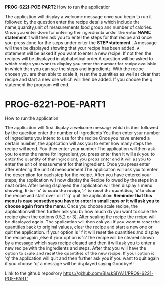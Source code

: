 **PROG-6221-POE-PART2**
How to run the application

The application will display a welcome message once you begin to run it followed by the question enter the recipe details which include the name,quantity,unit of measurements,food group and number of calories.
Once you enter done for entering the ingredients under the enter **NAME statement** it will then ask you to enter the steps for that recipe and once you press done for the steps under enter the **STEP statement** .
A message will then be displayed showing that your recipe has been added.
A statement will be asked if you want to enter a new recipe. If not then the recipes will be displayed in alphabetical order.A question will be asked to which recipe you want to display you enter the number for recipe available in which then you can see the steps and ingredients.
With the recipe chosen you are then able to scale it, reset the quantities as well as clear that recipe and start a new one which will then be added.
If you choose the q statement the program will end.





# PROG-6221-POE-PART1
How to run the application

The application will first display a welcome message which is then followed by the question enter the number of ingredients 
You then enter your number of ingredients you intend to use for the recipe
Once you have entered a certain number, the application will ask you to enter how many steps the recipe will need.
You then enter your number 
The application will then ask you to enter the name for ingredient,you press enter then it will ask you to enter the quantity of that ingredient, you press enter and it will as you to enter the unit of measurement for that ingredient. 
Once you press enter after entering the unit of measurement 
The application will ask you to enter the description for each step for the recipe.
After you have entered your steps, the application will now display the Recipe followed by the steps in a neat order.
After being displayed the application will then display a menu showing, Enter 's' to scale the recipe, 'r' to reset the quantities, 'c' to clear the recipe and start over, or if 'q' quit the application:
**Reminder that this menu is case sensetive you have to enter in small caps or it will ask you to choose again from the menu**.
Once you choose scale recipe, the application will then further ask you by how much do you want to scale the recipe given the options(0.5,2 or 3).
After scaling the recipe the recipe will be displayed again.
The application will then ask you if you want to reset the quantities back to original values, clear the recipe and start a new one or quit the application. 
If your option is 'r' it will reset the quantities and display the recipe again ,else if your option is 'c' the recipe will be cleared shown by a message which says recipe cleared and then it will ask you to enter a new recipe with the ingredients and steps.
After that you will have the option to scale and reset the quantities of the new recipe.
If your option is 'q' the application will quit and then further ask you if you want to quit again if you choose 'q' a message will be displayed saying Goodbye!!

Link to the github repository
https://github.com/BlackSIYA11/PROG-6221-POE-PART1
